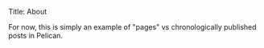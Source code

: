 Title: About

For now, this is simply an example of "pages" vs chronologically published posts in Pelican.
